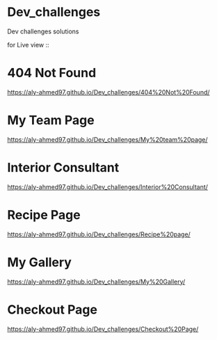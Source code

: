 # Dev_challenges
Dev challenges solutions

for Live view ::


# 404 Not Found

https://aly-ahmed97.github.io/Dev_challenges/404%20Not%20Found/

# My Team Page

https://aly-ahmed97.github.io/Dev_challenges/My%20team%20page/

# Interior Consultant

https://aly-ahmed97.github.io/Dev_challenges/Interior%20Consultant/

# Recipe Page

https://aly-ahmed97.github.io/Dev_challenges/Recipe%20page/

# My Gallery

https://aly-ahmed97.github.io/Dev_challenges/My%20Gallery/

# Checkout Page

https://aly-ahmed97.github.io/Dev_challenges/Checkout%20Page/
